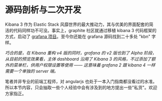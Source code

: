 # 源码剖析与二次开发

Kibana 3 作为 Elastic Stack 风靡世界的最大推动力，其与优美的界面配套的简洁的代码同样功不可没。事实上，graphite 社区就通过移植 kibana 3 代码框架的方式，启动了 [grafana 项目](http://grafana.org/)。至今你还能在 grafana 源码找到二十多处 "kbn" 字样。

*巧合的是，在 Kibana 重构 v4 版的同时，grafana 的 v2 版也到了 Alpha 阶段，从目前的预览效果看，主体 dashboard 沿用了 Kibana 3 的风格，不过添加了额外的菜单栏，供用户权限设置等使用 —— 这意味着 grafana 2 跟 kibana 4 一样需要一个单独的 server 端。*

笔者并非专业的前端工程师，对 angularjs 也处于一本入门指南都没看过的水准。所以本节内容，只会抽取一些个人经验中会有涉及到的地方提出一些"私货"。欢迎方家指正。

